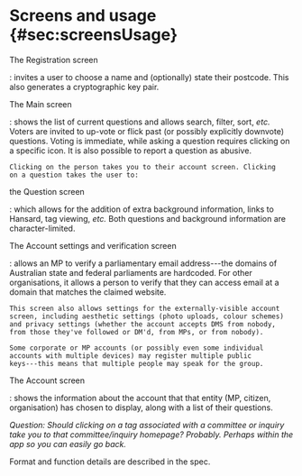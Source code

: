 # Screens and usage {#sec:screensUsage}

The Registration screen

:   invites a user to choose a name and (optionally) state their
    postcode. This also generates a cryptographic key pair.

The Main screen

:   shows the list of current questions and allows search, filter, sort,
    *etc.* Voters are invited to up-vote or flick past (or possibly
    explicitly downvote) questions. Voting is immediate, while asking a
    question requires clicking on a specific icon. It is also possible
    to report a question as abusive.

    Clicking on the person takes you to their account screen. Clicking
    on a question takes the user to:

the Question screen

:   which allows for the addition of extra background information, links
    to Hansard, tag viewing, *etc.* Both questions and background
    information are character-limited.

The Account settings and verification screen

:   allows an MP to verify a parliamentary email address---the domains
    of Australian state and federal parliaments are hardcoded. For other
    organisations, it allows a person to verify that they can access
    email at a domain that matches the claimed website.

    This screen also allows settings for the externally-visible account
    screen, including aesthetic settings (photo uploads, colour schemes)
    and privacy settings (whether the account accepts DMS from nobody,
    from those they've followed or DM'd, from MPs, or from nobody).

    Some corporate or MP accounts (or possibly even some individual
    accounts with multiple devices) may register multiple public
    keys---this means that multiple people may speak for the group.

The Account screen

:   shows the information about the account that that entity (MP,
    citizen, organisation) has chosen to display, along with a list of
    their questions.

*Question: Should clicking on a tag associated with a committee or
inquiry take you to that committee/inquiry homepage? Probably. Perhaps
within the app so you can easily go back.*

Format and function details are described in the spec.
